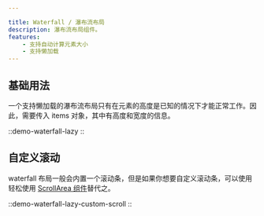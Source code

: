 ```yaml
---

title: Waterfall / 瀑布流布局
description: 瀑布流布局组件。
features:
    - 支持自动计算元素大小
    - 支持懒加载
---
```


## 基础用法

一个支持懒加载的瀑布流布局只有在元素的高度是已知的情况下才能正常工作。因此，需要传入 items 对象，其中有高度和宽度的信息。

::demo-waterfall-lazy
::

## 自定义滚动

waterfall 布局一般会内置一个滚动条，但是如果你想要自定义滚动条，可以使用轻松使用 [ScrollArea 组件](/components/layout/scroll-area)替代之。

::demo-waterfall-lazy-custom-scroll
::
